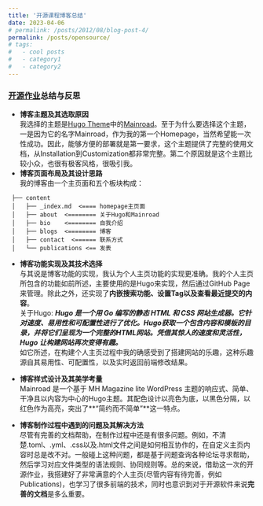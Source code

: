 ```yaml
---
title: '开源课程博客总结'
date: 2023-04-06
# permalink: /posts/2012/08/blog-post-4/
permalink: /posts/opensource/
# tags:
#   - cool posts
#   - category1
#   - category2
---
```


### [开源作业](https://github.com/X-lab2017/oss101/issues/33)总结与反思
- **博客主题及其选取原因**  
我选择的主题是[Hugo Theme](https://themes.gohugo.io/)中的[Mainroad](https://themes.gohugo.io/themes/mainroad/)。至于为什么要选择这个主题，一是因为它的名字Mainroad，作为我的第一个Homepage，当然希望能一次性成功。因此，能够方便的部署就是第一要求，这个主题提供了完整的使用文档，从Installation到Customization都非常完整。第二个原因就是这个主题比较小众，也很有极客风格，很吸引我。
- **博客页面布局及其设计思路**  
我的博客由一个主页面和五个板块构成：
```
 ├── content
 │   ├── _index.md  <==== homepage主页面
 │   ├── about  <======== 关于Hugo和Mainroad
 │   ├── bio    <======== 自我介绍
 │   ├── blogs  <======== 博客
 │   ├── contact  <====== 联系方式
 │   └── publications <== 发表
```
- **博客功能实现及其技术选择**  
与其说是博客功能的实现，我认为个人主页功能的实现更准确。我的个人主页所包含的功能如前所述，主要使用的是Hugo来实现，然后通过GitHub Page来管理。除此之外，还实现了**内嵌搜索功能、设置Tag以及查看最近提交的内容**。  
关于Hugo: ***Hugo 是一个用 Go 编写的静态 HTML 和 CSS 网站生成器。它针对速度、易用性和可配置性进行了优化。Hugo获取一个包含内容和模板的目录，并将它们呈现为一个完整的HTML网站。凭借其惊人的速度和灵活性，Hugo 让构建网站再次变得有趣。***  
如它所述，在构建个人主页过程中我的确感受到了搭建网站的乐趣，这种乐趣源自其易用性、可配置性，以及实时返回前端修改结果。

- **博客样式设计及其美学考量**  
Mainroad 是一个基于 MH Magazine lite WordPress 主题的响应式、简单、干净且以内容为中心的Hugo主题。其配色设计以亮色为底，以黑色分隔，以红色作为高亮，突出了**“简约而不简单”**这一特点。
- **博客制作过程中遇到的问题及其解决方法**  
尽管有完善的文档帮助，在制作过程中还是有很多问题。例如，不清楚.toml、.yml、.css以及.html文件之间是如何相互协作的，在自定义主页内容时总是改不对。一般碰上这种问题，都是基于问题查询各种论坛寻求帮助，然后学习对应文件类型的语法规则、协同规则等。总的来说，借助这一次的开源作业，我搭建好了非常满意的个人主页(尽管内容有待完善，例如Publications)，也学习了很多前端的技术，同时也意识到对于开源软件来说**完善的文档**是多么重要。